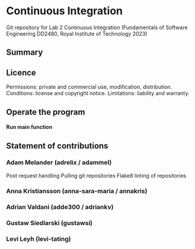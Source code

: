 # Continuous Integration 
Git repository for Lab 2 Continuous Integration (Fundamentals of Software Engineering DD2480, Royal Institute of Technology 2023) 

## Summary 

## Licence
Permissions: private and commercial use, modification, distribution.
Conditions: license and copyright notice.
Limitations: liability and warranty.

## Operate the program
#### Run main function

## Statement of contributions

### Adam Melander (adrelix / adammel)
Post request handling 
Pulling git repositories
Flake8 linting of repositories

### Anna Kristiansson (anna-sara-maria / annakris) 

### Adrian Valdani (adde300 / adriankv)

### Gustaw Siedlarski (gustawsi)

### Levi Leyh (levi-tating)

